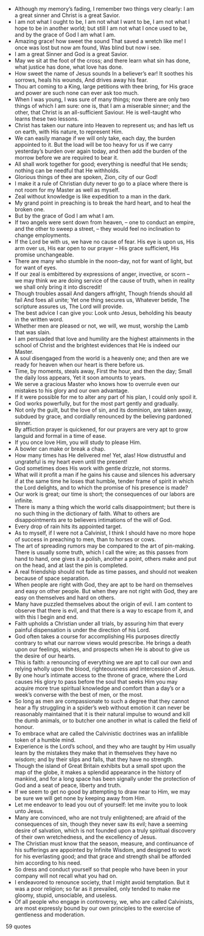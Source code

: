  - Although my memory’s fading, I remember two things very clearly: I am a great sinner and Christ is a great Savior.
 - I am not what I ought to be, I am not what I want to be, I am not what I hope to be in another world; but still I am not what I once used to be, and by the grace of God I am what I am.
 - Amazing grace! how sweet the sound That saved a wretch like me! I once was lost but now am found, Was blind but now i see.
 - I am a great Sinner and God is a great Savior.
 - May we sit at the foot of the cross; and there learn what sin has done, what justice has done, what love has done.
 - How sweet the name of Jesus sounds In a believer’s ear! It soothes his sorrows, heals his wounds, And drives away his fear.
 - Thou art coming to a King, large petitions with thee bring, for His grace and power are such none can ever ask too much.
 - When I was young, I was sure of many things; now there are only two things of which I am sure: one is, that I am a miserable sinner; and the other, that Christ is an all-sufficient Saviour. He is well-taught who learns these two lessons.
 - Christ has taken our nature into Heaven to represent us; and has left us on earth, with His nature, to represent Him.
 - We can easily manage if we will only take, each day, the burden appointed to it. But the load will be too heavy for us if we carry yesterday’s burden over again today, and then add the burden of the morrow before we are required to bear it.
 - All shall work together for good; everything is needful that He sends; nothing can be needful that He withholds.
 - Glorious things of thee are spoken, Zion, city of our God!
 - I make it a rule of Christian duty never to go to a place where there is not room for my Master as well as myself.
 - Zeal without knowledge is like expedition to a man in the dark.
 - My grand point in preaching is to break the hard heart, and to heal the broken one.
 - But by the grace of God I am what I am.
 - If two angels were sent down from heaven, – one to conduct an empire, and the other to sweep a street, – they would feel no inclination to change employments.
 - If the Lord be with us, we have no cause of fear. His eye is upon us, His arm over us, His ear open to our prayer – His grace sufficient, His promise unchangeable.
 - There are many who stumble in the noon-day, not for want of light, but for want of eyes.
 - If our zeal is embittered by expressions of anger, invective, or scorn – we may think we are doing service of the cause of truth, when in reality we shall only bring it into discredit!
 - Though troubles assail And dangers affright, Though friends should all fail And foes all unite; Yet one thing secures us, Whatever betide, The scripture assures us, The Lord will provide.
 - The best advice I can give you: Look unto Jesus, beholding his beauty in the written word.
 - Whether men are pleased or not, we will, we must, worship the Lamb that was slain.
 - I am persuaded that love and humility are the highest attainments in the school of Christ and the brightest evidences that He is indeed our Master.
 - A soul disengaged from the world is a heavenly one; and then are we ready for heaven when our heart is there before us.
 - Time, by moments, steals away, First the hour, and then the day; Small the daily loss appears, Yet it soon amounts to years.
 - We serve a gracious Master who knows how to overrule even our mistakes to his glory and our own advantage.
 - If it were possible for me to alter any part of his plan, I could only spoil it.
 - God works powerfully, but for the most part gently and gradually.
 - Not only the guilt, but the love of sin, and its dominion, are taken away, subdued by grace, and cordially renounced by the believing pardoned sinner.
 - By affliction prayer is quickened, for our prayers are very apt to grow languid and formal in a time of ease.
 - If you once love Him, you will study to please Him.
 - A bowler can make or break a chap.
 - How many times has He delivered me! Yet, alas! How distrustful and ungrateful is my heart even until the present!
 - God sometimes does His work with gentle drizzle, not storms.
 - What will it profit a man if he gains his cause and silences his adversary if at the same time he loses that humble, tender frame of spirit in which the Lord delights, and to which the promise of his presence is made?
 - Our work is great; our time is short; the consequences of our labors are infinite.
 - There is many a thing which the world calls disappointment; but there is no such thing in the dictionary of faith. What to others are disappointments are to believers intimations of the will of God.
 - Every drop of rain hits its appointed target.
 - As to myself, if I were not a Calvinist, I think I should have no more hope of success in preaching to men, than to horses or cows.
 - The art of spreading rumors may be compared to the art of pin-making. There is usually some truth, which I call the wire; as this passes from hand to hand, one gives it a polish, another a point, others make and put on the head, and at last the pin is completed.
 - A real friendship should not fade as time passes, and should not weaken because of space separation.
 - When people are right with God, they are apt to be hard on themselves and easy on other people. But when they are not right with God, they are easy on themselves and hard on others.
 - Many have puzzled themselves about the origin of evil. I am content to observe that there is evil, and that there is a way to escape from it, and with this I begin and end.
 - Faith upholds a Christian under all trials, by assuring him that every painful dispensation is under the direction of his Lord.
 - God often takes a course for accomplishing His purposes directly contrary to what our narrow views would prescribe. He brings a death upon our feelings, wishes, and prospects when He is about to give us the desire of our hearts.
 - This is faith: a renouncing of everything we are apt to call our own and relying wholly upon the blood, righteousness and intercession of Jesus.
 - By one hour’s intimate access to the throne of grace, where the Lord causes His glory to pass before the soul that seeks Him you may acquire more true spiritual knowledge and comfort than a day’s or a week’s converse with the best of men, or the most.
 - So long as men are compassionate to such a degree that they cannot hear a fly struggling in a spider’s web without emotion it can never be reasonably maintained that it is their natural impulse to wound and kill the dumb animals, or to butcher one another in what is called the field of honour.
 - To embrace what are called the Calvinistic doctrines was an infallible token of a humble mind.
 - Experience is the Lord’s school, and they who are taught by Him usually learn by the mistakes they make that in themselves they have no wisdom; and by their slips and falls, that they have no strength.
 - Though the island of Great Britain exhibits but a small spot upon the map of the globe, it makes a splendid appearance in the history of mankind, and for a long space has been signally under the protection of God and a seat of peace, liberty and truth.
 - If we seem to get no good by attempting to draw near to Him, we may be sure we will get none by keeping away from Him.
 - Let me endeavor to lead you out of yourself: let me invite you to look unto Jesus.
 - Many are convinced, who are not truly enlightened; are afraid of the consequences of sin, though they never saw its evil; have a seeming desire of salvation, which is not founded upon a truly spiritual discovery of their own wretchedness, and the excellency of Jesus.
 - The Christian must know that the season, measure, and continuance of his sufferings are appointed by Infinite Wisdom, and designed to work for his everlasting good; and that grace and strength shall be afforded him according to his need.
 - So dress and conduct yourself so that people who have been in your company will not recall what you had on.
 - I endeavored to renounce society, that I might avoid temptation. But it was a poor religion; so far as it prevailed, only tended to make me gloomy, stupid, unsociable, and useless.
 - Of all people who engage in controversy, we, who are called Calvinists, are most expressly bound by our own principles to the exercise of gentleness and moderation.

59 quotes